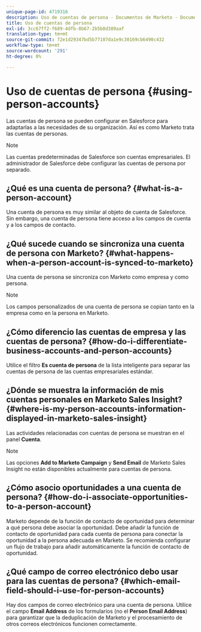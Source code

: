 ```yaml
---
unique-page-id: 4719316
description: Uso de cuentas de persona - Documentos de Marketo - Documentación del producto
title: Uso de cuentas de persona
exl-id: 3cc67ff2-f689-4dfb-8b67-2b5b8d389aaf
translation-type: tm+mt
source-git-commit: 72e1d29347bd5b77107da1e9c30169cb6490c432
workflow-type: tm+mt
source-wordcount: '291'
ht-degree: 0%

---
```


# Uso de cuentas de persona {#using-person-accounts}

Las cuentas de persona se pueden configurar en Salesforce para adaptarlas a las necesidades de su organización. Así es como Marketo trata las cuentas de personas.

>[!NOTE]
>
>Las cuentas predeterminadas de Salesforce son cuentas empresariales. El administrador de Salesforce debe configurar las cuentas de persona por separado.

## ¿Qué es una cuenta de persona? {#what-is-a-person-account}

Una cuenta de persona es muy similar al objeto de cuenta de Salesforce. Sin embargo, una cuenta de persona tiene acceso a los campos de cuenta y a los campos de contacto.

## ¿Qué sucede cuando se sincroniza una cuenta de persona con Marketo? {#what-happens-when-a-person-account-is-synced-to-marketo}

Una cuenta de persona se sincroniza con Marketo como empresa y como persona.

>[!NOTE]
>
>Los campos personalizados de una cuenta de persona se copian tanto en la empresa como en la persona en Marketo.

## ¿Cómo diferencio las cuentas de empresa y las cuentas de persona? {#how-do-i-differentiate-business-accounts-and-person-accounts}

Utilice el filtro **Es cuenta de persona** de la lista inteligente para separar las cuentas de persona de las cuentas empresariales estándar.

## ¿Dónde se muestra la información de mis cuentas personales en Marketo Sales Insight? {#where-is-my-person-accounts-information-displayed-in-marketo-sales-insight}

Las actividades relacionadas con cuentas de persona se muestran en el panel **Cuenta**.

>[!NOTE]
>
>Las opciones **Add to Marketo Campaign** y **Send Email** de Marketo Sales Insight no están disponibles actualmente para cuentas de persona.

## ¿Cómo asocio oportunidades a una cuenta de persona? {#how-do-i-associate-opportunities-to-a-person-account}

Marketo depende de la función de contacto de oportunidad para determinar a qué persona debe asociar la oportunidad. Debe añadir la función de contacto de oportunidad para cada cuenta de persona para conectar la oportunidad a la persona adecuada en Marketo. Se recomienda configurar un flujo de trabajo para añadir automáticamente la función de contacto de oportunidad.

## ¿Qué campo de correo electrónico debo usar para las cuentas de persona? {#which-email-field-should-i-use-for-person-accounts}

Hay dos campos de correo electrónico para una cuenta de persona. Utilice el campo **Email Address** de los formularios (no el **Person Email Address**) para garantizar que la deduplicación de Marketo y el procesamiento de otros correos electrónicos funcionen correctamente.
